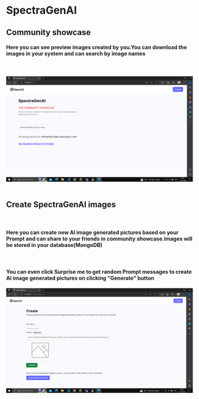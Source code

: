 # SpectraGenAI
<h2>  Community showcase </h2>
  <h4>Here you can see preview images created by you.You can download the images in your system and can search by image names</h4>
</br>
</br>
<img src="https://github.com/himanshubaid/SpectraGenAI/blob/main/photo1.PNG"/>
</br>
</br>
<h2> Create SpectraGenAI images</h2>
</br>
<h4> Here you can create  new AI image generated pictures based on your Prompt and can share to your friends in community showcase.Images will be stored in your database(MongoDB)</h4>
</br>
<h4> You can even click Surprise me to get random Prompt messages to create AI image generated pictures on clicking "Generate" button </h4>

<img src="https://github.com/himanshubaid/SpectraGenAI/blob/main/Createphoto.PNG"/>
